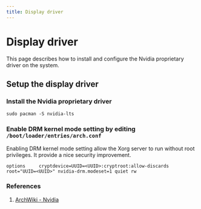 ```yaml
---
title: Display driver
---
```


# Display driver
This page describes how to install and configure the Nvidia proprietary driver on the system.

## Setup the display driver

### Install the Nvidia proprietary driver
```
sudo pacman -S nvidia-lts
```

### Enable DRM kernel mode setting by editing `/boot/loader/entries/arch.conf`
Enabling DRM kernel mode setting allow the Xorg server to run without root privileges. It provide a nice security improvement.

```
options     cryptdevice=UUID=<UUID>:cryptroot:allow-discards root="UUID=<UUID>" nvidia-drm.modeset=1 quiet rw
```

### References
1. [ArchWiki - Nvidia](https://wiki.archlinux.org/index.php/NVIDIA)
